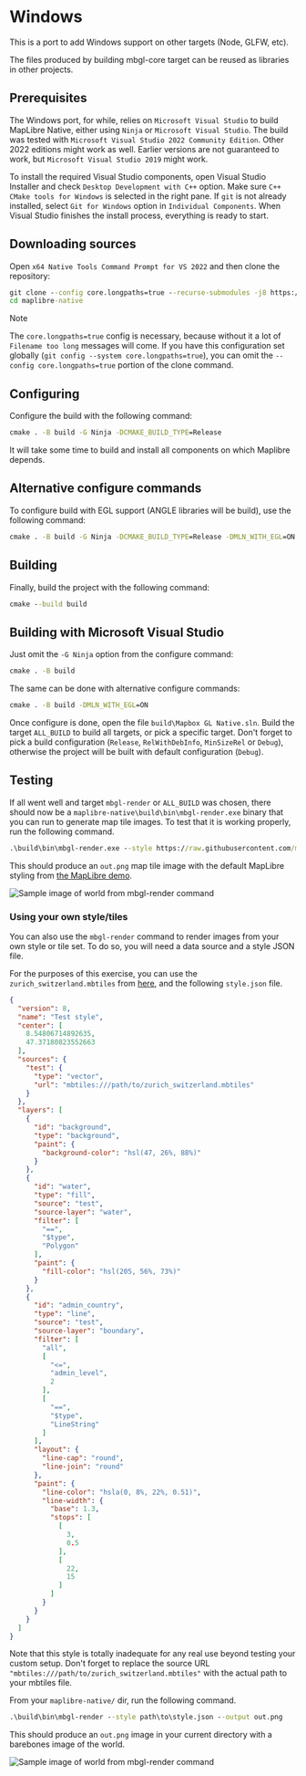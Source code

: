 # Windows

This is a port to add Windows support on other targets (Node, GLFW, etc).

The files produced by building mbgl-core target can be reused as libraries in other projects.

## Prerequisites

The Windows port, for while, relies on `Microsoft Visual Studio` to build MapLibre Native, either using `Ninja` or `Microsoft Visual Studio`. The build was tested with `Microsoft Visual Studio 2022 Community Edition`. Other 2022 editions might work as well. Earlier versions are not guaranteed to work, but `Microsoft Visual Studio 2019` might work.

To install the required Visual Studio components, open Visual Studio Installer and check `Desktop Development with C++` option. Make sure `C++ CMake tools for Windows` is selected in the right pane. If `git` is not already installed, select `Git for Windows` option in `Individual Components`. When Visual Studio finishes the install process, everything is ready to start.

## Downloading sources

Open `x64 Native Tools Command Prompt for VS 2022` and then clone the repository:

```cmd
git clone --config core.longpaths=true --recurse-submodules -j8 https://github.com/maplibre/maplibre-native.git
cd maplibre-native
```

> [!NOTE]
> The `core.longpaths=true` config is necessary, because without it a lot of `Filename too long` messages will come. If you have this configuration set globally (`git config --system core.longpaths=true`), you can omit the `--config core.longpaths=true` portion of the clone command.

## Configuring

Configure the build with the following command:

```cmd
cmake . -B build -G Ninja -DCMAKE_BUILD_TYPE=Release
```

It will take some time to build and install all components on which Maplibre depends.

## Alternative configure commands

To configure build with EGL support (ANGLE libraries will be build), use the following command:

```cmd
cmake . -B build -G Ninja -DCMAKE_BUILD_TYPE=Release -DMLN_WITH_EGL=ON
```

## Building

Finally, build the project with the following command:

```cmd
cmake --build build
```

## Building with Microsoft Visual Studio

Just omit the `-G Ninja` option from the configure command:

```cmd
cmake . -B build
```

The same can be done with alternative configure commands:

```cmd
cmake . -B build -DMLN_WITH_EGL=ON
```

Once configure is done, open the file `build\Mapbox GL Native.sln`. Build the target `ALL_BUILD` to build all targets, or pick a specific target. Don't forget to pick a build configuration (`Release`, `RelWithDebInfo`, `MinSizeRel` or `Debug`), otherwise the project will be built with default configuration (`Debug`).

## Testing

If all went well and target `mbgl-render` or `ALL_BUILD` was chosen, there should now be a `maplibre-native\build\bin\mbgl-render.exe` binary that you can run to generate map tile images. To test that it is working properly, run the following command.

```cmd
.\build\bin\mbgl-render.exe --style https://raw.githubusercontent.com/maplibre/demotiles/gh-pages/style.json --output out.png
```

This should produce an `out.png` map tile image with the default MapLibre styling from [the MapLibre demo](https://maplibre.org/).

![Sample image of world from mbgl-render command](/misc/sample-maplibre-style-mbgl-render-out.png)

### Using your own style/tiles

You can also use the `mbgl-render` command to render images from your own style or tile set. To do so, you will need a data source and a style JSON file.

For the purposes of this exercise, you can use the `zurich_switzerland.mbtiles` from [here](https://github.com/acalcutt/tileserver-gl/releases/download/test_data/zurich_switzerland.mbtiles), and the following `style.json` file.

```json
{
  "version": 8,
  "name": "Test style",
  "center": [
    8.54806714892635,
    47.37180823552663
  ],
  "sources": {
    "test": {
      "type": "vector",
      "url": "mbtiles:///path/to/zurich_switzerland.mbtiles"
    }
  },
  "layers": [
    {
      "id": "background",
      "type": "background",
      "paint": {
        "background-color": "hsl(47, 26%, 88%)"
      }
    },
    {
      "id": "water",
      "type": "fill",
      "source": "test",
      "source-layer": "water",
      "filter": [
        "==",
        "$type",
        "Polygon"
      ],
      "paint": {
        "fill-color": "hsl(205, 56%, 73%)"
      }
    },
    {
      "id": "admin_country",
      "type": "line",
      "source": "test",
      "source-layer": "boundary",
      "filter": [
        "all",
        [
          "<=",
          "admin_level",
          2
        ],
        [
          "==",
          "$type",
          "LineString"
        ]
      ],
      "layout": {
        "line-cap": "round",
        "line-join": "round"
      },
      "paint": {
        "line-color": "hsla(0, 8%, 22%, 0.51)",
        "line-width": {
          "base": 1.3,
          "stops": [
            [
              3,
              0.5
            ],
            [
              22,
              15
            ]
          ]
        }
      }
    }
  ]
}
```

Note that this style is totally inadequate for any real use beyond testing your custom setup. Don't forget to replace the source URL `"mbtiles:///path/to/zurich_switzerland.mbtiles"` with the actual path to your mbtiles file.

From your `maplibre-native/` dir, run the following command.

```cmd
.\build\bin\mbgl-render --style path\to\style.json --output out.png
```

This should produce an `out.png` image in your current directory with a barebones image of the world.

![Sample image of world from mbgl-render command](/misc/sample-barebones-mbgl-render-out.png)
